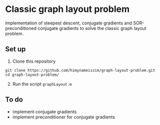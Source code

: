 # Classic graph layout problem
Implementation of steepest descent, conjugate gradients and SOR-preconditioned conjugate gradients to solve the classic graph layout problem.

## Set up
1. Clone this repository
```
git clone https://github.com/himynameiszim/graph-layout-problem.git
cd graph-layout-problem/
```
2. Run the script `graphLayout.m`

## To do
- implement conjugate gradients
- implement preconditioner for conjugate gradients